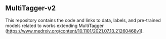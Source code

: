## MultiTagger-v2
This repository contains the code and links to data, labels, and pre-trained models related to works extending MultiTagger (https://www.medrxiv.org/content/10.1101/2021.07.13.21260468v1).
